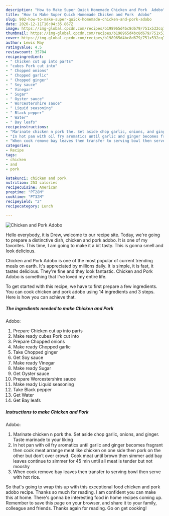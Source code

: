 ```yaml
---
description: "How to Make Super Quick Homemade Chicken and Pork  Adobo"
title: "How to Make Super Quick Homemade Chicken and Pork  Adobo"
slug: 902-how-to-make-super-quick-homemade-chicken-and-pork-adobo
date: 2020-12-11T16:04:35.867Z
image: https://img-global.cpcdn.com/recipes/b198965d4bc8d679/751x532cq70/chicken-and-pork-adobo-recipe-main-photo.jpg
thumbnail: https://img-global.cpcdn.com/recipes/b198965d4bc8d679/751x532cq70/chicken-and-pork-adobo-recipe-main-photo.jpg
cover: https://img-global.cpcdn.com/recipes/b198965d4bc8d679/751x532cq70/chicken-and-pork-adobo-recipe-main-photo.jpg
author: Lewis May
ratingvalue: 4.5
reviewcount: 35704
recipeingredient:
- " Chicken cut up into parts"
- "cubes Pork cut into"
- " Chopped onions"
- " Chopped garlic"
- " Chopped ginger"
- " Soy sauce"
- " Vinegar"
- " Sugar"
- " Oyster sauce"
- " Worcestershire sauce"
- " Liquid seasoning"
- " Black pepper"
- " Water"
- " Bay leafs"
recipeinstructions:
- "Marinate chicken n pork the. Set aside chop garlic, onions, and ginger. Taste marinade to your liking"
- "In hot pan with oil fry aromatics until garlic and ginger becomes fragrant then cook meat arrange meat like chicken on one side then pork on the other but don’t over crowd. Cook meat until brown then simmer add bay leaves continue to simmer for 45 min until all meat is tender but not mooshy"
- "When cook remove bay leaves then transfer to serving bowl then serve with hot rice."
categories:
- Recipe
tags:
- chicken
- and
- pork

katakunci: chicken and pork 
nutrition: 253 calories
recipecuisine: American
preptime: "PT28M"
cooktime: "PT32M"
recipeyield: "2"
recipecategory: Lunch

---
```



![Chicken and Pork 
Adobo](https://img-global.cpcdn.com/recipes/b198965d4bc8d679/751x532cq70/chicken-and-pork-adobo-recipe-main-photo.jpg)

Hello everybody, it is Drew, welcome to our recipe site. Today, we're going to prepare a distinctive dish, chicken and pork 
adobo. It is one of my favorites. This time, I am going to make it a bit tasty. This is gonna smell and look delicious.

Chicken and Pork 
Adobo is one of the most popular of current trending meals on earth. It's appreciated by millions daily. It is simple, it is fast, it tastes delicious. They're fine and they look fantastic. Chicken and Pork 
Adobo is something that I've loved my entire life.




To get started with this recipe, we have to first prepare a few ingredients. You can cook chicken and pork 
adobo using 14 ingredients and 3 steps. Here is how you can achieve that.

<!--inarticleads1-->

##### The ingredients needed to make Chicken and Pork 
Adobo:

1. Prepare  Chicken cut up into parts
1. Make ready cubes Pork cut into
1. Prepare  Chopped onions
1. Make ready  Chopped garlic
1. Take  Chopped ginger
1. Get  Soy sauce
1. Make ready  Vinegar
1. Make ready  Sugar
1. Get  Oyster sauce
1. Prepare  Worcestershire sauce
1. Make ready  Liquid seasoning
1. Take  Black pepper
1. Get  Water
1. Get  Bay leafs




<!--inarticleads2-->

##### Instructions to make Chicken and Pork 
Adobo:

1. Marinate chicken n pork the. Set aside chop garlic, onions, and ginger. Taste marinade to your liking
1. In hot pan with oil fry aromatics until garlic and ginger becomes fragrant then cook meat arrange meat like chicken on one side then pork on the other but don’t over crowd. Cook meat until brown then simmer add bay leaves continue to simmer for 45 min until all meat is tender but not mooshy
1. When cook remove bay leaves then transfer to serving bowl then serve with hot rice.




So that's going to wrap this up with this exceptional food chicken and pork 
adobo recipe. Thanks so much for reading. I am confident you can make this at home. There's gonna be interesting food in home recipes coming up. Remember to save this page on your browser, and share it to your family, colleague and friends. Thanks again for reading. Go on get cooking!
